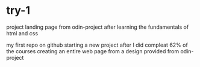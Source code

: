 # try-1

project landing page from odin-project after learning the fundamentals of html and css

my first repo on github
starting a new project after I did compleat 62% of the courses
creating an entire web page from a design provided from odin-project
